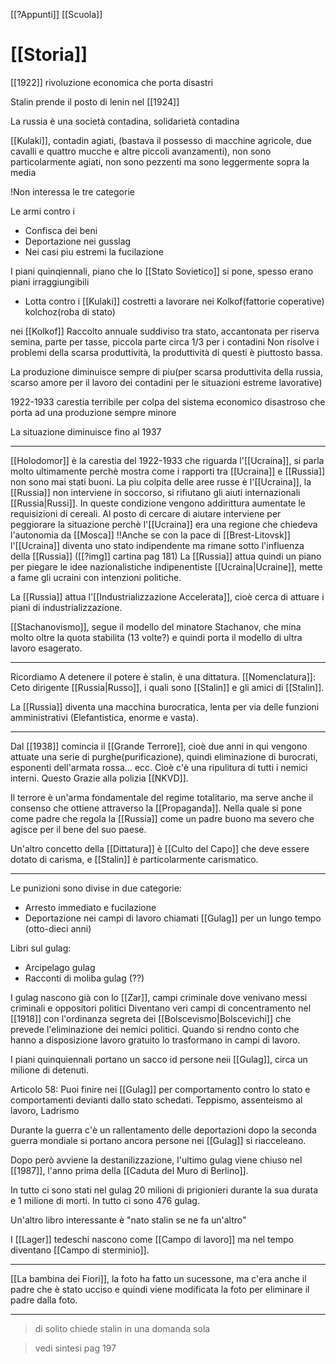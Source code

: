 
[[?Appunti]] [[Scuola]]



# [[Storia]] 

[[1922]] rivoluzione economica che porta disastri

Stalin prende il posto di lenin nel [[1924]]

La russia è una società contadina, solidarietà contadina

[[Kulaki]], contadin agiati, (bastava il possesso di macchine agricole, due cavalli e quattro mucche e altre piccoli avanzamenti), non sono particolarmente agiati, non sono pezzenti ma sono leggermente sopra la media

!Non interessa le tre categorie

Le armi contro i 
- Confisca dei beni
- Deportazione nei gusslag
- Nei casi piu estremi la fucilazione

I piani quinqiennali, piano che lo [[Stato Sovietico]] si pone, spesso erano piani irraggiungibili

- Lotta contro i [[Kulaki]] costretti a lavorare nei Kolkof(fattorie coperative) kolchoz(roba di stato)

nei [[Kolkof]] Raccolto annuale suddiviso tra stato, accantonata per riserva semina, parte per tasse, piccola parte circa 1/3 per i contadini
Non risolve i problemi della scarsa produttività, la produttività di questi è piuttosto bassa.

La produzione diminuisce sempre di piu(per scarsa produttivita della russia, scarso amore per il lavoro dei contadini per le situazioni estreme lavorative)

1922-1933 carestia terribile per colpa del sistema economico disastroso che porta ad una produzione sempre minore

La situazione diminuisce fino al 1937

---
[[Holodomor]] è la carestia del 1922-1933 che riguarda l'[[Ucraina]], si parla molto ultimamente perchè mostra come i rapporti tra [[Ucraina]] e [[Russia]] non sono mai stati buoni.
La piu colpita delle aree russe è l'[[Ucraina]], la [[Russia]] non interviene in soccorso, si rifiutano gli aiuti internazionali [[Russia|Russi]].
In queste condizione vengono addirittura aumentate le requisizioni di cereali. Al posto di cercare di aiutare interviene per peggiorare la situazione perchè l'[[Ucraina]] era una regione che chiedeva l'autonomia da [[Mosca]]
!!Anche se con la pace di [[Brest-Litovsk]] l'[[Ucraina]] diventa uno stato indipendente ma rimane sotto l'influenza della [[Russia]] ([[?img]] cartina pag 181)
La [[Russia]] attua quindi un piano per piegare le idee nazionalistiche indipenentiste [[Ucraina|Ucraine]], mette a fame gli ucraini con intenzioni politiche.

La [[Russia]] attua l'[[Industrializzazione Accelerata]], cioè cerca di attuare i piani di industrializzazione.

[[Stachanovismo]], segue il modello del minatore Stachanov, che mina molto oltre la quota stabilita (13 volte?) e quindi porta il modello di ultra lavoro esagerato.

---

Ricordiamo A detenere il potere è stalin, è una dittatura.
[[Nomenclatura]]: Ceto dirigente [[Russia|Russo]], i quali sono [[Stalin]] e gli amici di [[Stalin]].

La [[Russia]] diventa una macchina burocratica, lenta per via delle funzioni amministrativi (Elefantistica, enorme e vasta).

---

Dal [[1938]] comincia il [[Grande Terrore]], cioè due anni in qui vengono attuate una serie di purghe(purificazione), quindi eliminazione di burocrati, esponenti dell'armata rossa... ecc. Cioè c'è una ripulitura di tutti i nemici interni. Questo Grazie alla polizia [[NKVD]].

Il terrore è un'arma fondamentale del regime totalitario, ma serve anche il consenso che ottiene attraverso la [[Propaganda]]. Nella quale si pone come padre che regola la [[Russia]] come un padre buono ma severo che agisce per il bene del suo paese.

Un'altro concetto della [[Dittatura]] è [[Culto del Capo]] che deve essere dotato di carisma, e [[Stalin]] è particolarmente carismatico.

---

Le punizioni sono divise in due categorie:
- Arresto immediato e fucilazione
- Deportazione nei campi di lavoro chiamati [[Gulag]] per un lungo tempo (otto-dieci anni)

Libri sul gulag:
- Arcipelago gulag
- Racconti di moliba gulag (??)

I gulag nascono già con lo [[Zar]], campi criminale dove venivano messi criminali e oppositori politici
Diventano veri campi di concentramento  nel [[1918]] con l'ordinanza segreta dei [[Bolscevismo|Bolscevichi]] che prevede l'eliminazione dei nemici politici.
Quando si rendno conto che hanno a disposizione lavoro gratuito lo trasformano in campi di lavoro.

I piani quinquiennali portano un sacco id persone neii [[Gulag]], circa un milione di detenuti.

Articolo 58: Puoi finire nei [[Gulag]] per comportamento contro lo stato e comportamenti devianti dallo stato schedati. Teppismo, assenteismo al lavoro, Ladrismo


Durante la guerra c'è un rallentamento delle deportazioni
dopo la seconda guerra mondiale si portano ancora persone nei [[Gulag]] si riacceleano.

Dopo però avviene la destanilizzazione, l'ultimo gulag viene chiuso nel [[1987]], l'anno prima della [[Caduta del Muro di Berlino]].

In tutto ci sono stati nel gulag 20 milioni di prigionieri durante la sua durata e 1 milione di morti.
In tutto ci sono 476 gulag.

Un'altro libro interessante è "nato stalin se ne fa un'altro"

I [[Lager]] tedeschi nascono come [[Campo di lavoro]] ma nel tempo diventano [[Campo di sterminio]].

---

[[La bambina dei Fiori]], la foto ha fatto un sucessone, ma c'era anche il padre che è stato ucciso e quindi viene modificata la foto per eliminare il padre dalla foto.

----
> di solito chiede stalin in una domanda sola

> vedi sintesi pag 197


